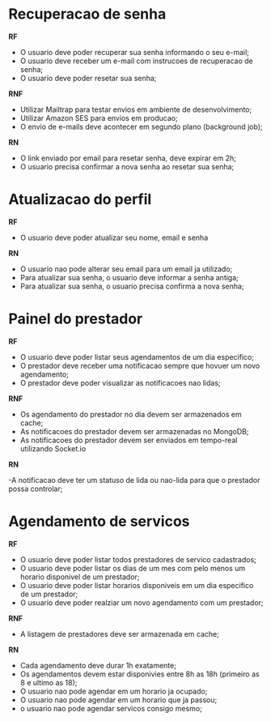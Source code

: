 # Recuperacao de senha

**RF**

- O usuario deve poder recuperar sua senha informando o seu e-mail;
- O usuario deve receber um e-mail com instrucoes de recuperacao de senha;
- O usuario deve poder resetar sua senha;

**RNF**

- Utilizar Mailtrap para testar envios em ambiente de desenvolvimento;
- Utilizar Amazon SES para envios em producao;
- O envio de e-mails deve acontecer em segundo plano (background job);

**RN**

- O link enviado por email para resetar senha, deve expirar em 2h;
- O usuario precisa confirmar a nova senha ao resetar sua senha;

# Atualizacao do perfil

**RF**

- O usuario deve poder atualizar seu nome, email e senha

**RN**

- O usuario nao pode alterar seu email para um email ja utilizado;
- Para atualizar sua senha, o usuario deve informar a senha antiga;
- Para atualizar sua senha, o usuario precisa confirma a nova senha;

# Painel do prestador

**RF**

- O usuario deve poder listar seus agendamentos de um dia especifico;
- O prestador deve receber uma notificacao sempre que hovuer um novo agendamento;
- O prestador deve poder visualizar as notificacoes nao lidas;

**RNF**

- Os agendamento do prestador no dia devem ser armazenados em cache;
- As notificacoes do prestador devem ser armazenadas no MongoDB;
- As notificacoes do prestador devem ser enviados em tempo-real utilizando Socket.io

**RN**

-A notificacao deve ter um statuso de lida ou nao-lida para que o prestador possa controlar;

# Agendamento de servicos

**RF**

- O usuario deve poder listar todos prestadores de servico cadastrados;
- O usuario deve poder listar os dias de um mes com pelo menos um horario disponivel de um prestador;
- O usuario deve poder listar horarios disponiveis em um dia especifico de um prestador;
- O usuario deve poder realziar um novo agendamento com um prestador;

**RNF**

- A listagem de prestadores deve ser armazenada em cache;

**RN**

- Cada agendamento deve durar 1h exatamente;
- Os agendamentos devem estar disponivies entre 8h as 18h (primeiro as 8 e ultimo as 18);
- O usuario nao pode agendar em um horario ja ocupado;
- O usuario nao pode agendar em um horario que ja passou;
- o usuario nao pode agendar servicos consigo mesmo;
